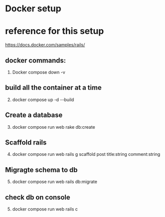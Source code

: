 # Docker setup

# reference for this setup 
https://docs.docker.com/samples/rails/


## docker commands:

1. Docker compose down -v

## build all the container at a time

2. docker compose up -d --build

## Create a database
3. docker compose run web rake db:create

## Scaffold rails
4. docker compose run web rails g scaffold post title:string comment:string

## Migragte schema to db
5. docker compose run web rails db:migrate

## check db on console
5. docker compose run web rails c
